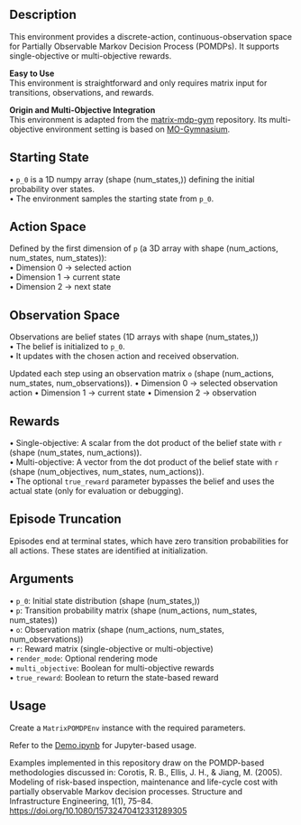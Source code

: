## Description

This environment provides a discrete-action, continuous-observation space for Partially Observable Markov Decision Process (POMDPs). It supports single-objective or multi-objective rewards.

**Easy to Use**  
This environment is straightforward and only requires matrix input for transitions, observations, and rewards.

**Origin and Multi-Objective Integration**  
This environment is adapted from the [matrix-mdp-gym](https://github.com/Paul-543NA/matrix-mdp-gym) repository. Its multi-objective environment setting is based on [MO-Gymnasium](https://github.com/Farama-Foundation/MO-Gymnasium).

## Starting State

• `p_0` is a 1D numpy array (shape (num_states,)) defining the initial probability over states.  
• The environment samples the starting state from `p_0`.

## Action Space

Defined by the first dimension of `p` (a 3D array with shape (num_actions, num_states, num_states)):  
• Dimension 0 → selected action  
• Dimension 1 → current state  
• Dimension 2 → next state

## Observation Space

Observations are belief states (1D arrays with shape (num_states,))  
• The belief is initialized to `p_0`.  
• It updates with the chosen action and received observation.

Updated each step using an observation matrix `o` (shape (num_actions, num_states, num_observations)).
• Dimension 0 → selected observation action
• Dimension 1 → current state
• Dimension 2 → observation

## Rewards

• Single-objective: A scalar from the dot product of the belief state with `r` (shape (num_states, num_actions)).  
• Multi-objective: A vector from the dot product of the belief state with `r` (shape (num_objectives, num_states, num_actions)).  
• The optional `true_reward` parameter bypasses the belief and uses the actual state (only for evaluation or debugging).

## Episode Truncation

Episodes end at terminal states, which have zero transition probabilities for all actions. These states are identified at initialization.

## Arguments

• `p_0`: Initial state distribution (shape (num_states,))  
• `p`: Transition probability matrix (shape (num_actions, num_states, num_states))  
• `o`: Observation matrix (shape (num_actions, num_states, num_observations))  
• `r`: Reward matrix (single-objective or multi-objective)  
• `render_mode`: Optional rendering mode  
• `multi_objective`: Boolean for multi-objective rewards  
• `true_reward`: Boolean to return the state-based reward

## Usage

Create a `MatrixPOMDPEnv` instance with the required parameters.

Refer to the [Demo.ipynb](https://github.com/asmteran/matrix-pomdp-gym/blob/main/Demo.ipynb) for Jupyter-based usage. 

Examples implemented in this repository draw on the POMDP-based methodologies discussed in:
Corotis, R. B., Ellis, J. H., & Jiang, M. (2005). Modeling of risk-based inspection, maintenance and life-cycle cost with partially observable Markov decision processes. Structure and Infrastructure Engineering, 1(1), 75–84. https://doi.org/10.1080/15732470412331289305
